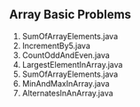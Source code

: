 ## Array Basic Problems
1. SumOfArrayElements.java
2. IncrementBy5.java
3. CountOddAndEven.java
4. LargestElementInArray.java
5. SumOfArrayElements.java
6. MinAndMaxInArray.java
7. AlternatesInAnArray.java
